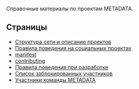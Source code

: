 Справочные материалы по проектам METADATA.

## Страницы

- [Структура сети и описание проектов](network)
- [Правила поведения на социальных проектах](rules)
- [manifest]()
- [contributing]()
- [Правила поведения при разработке](coc)
- [Список заблокированных участников](https://github.com/metainfo/bans)
- [Участники команды METADATA](team)
